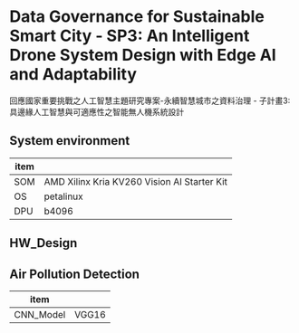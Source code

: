 # Data Governance for Sustainable Smart City - SP3: An Intelligent Drone System Design with Edge AI and Adaptability
回應國家重要挑戰之人工智慧主題研究專案-永續智慧城市之資料治理 - 子計畫3: 具邊緣人工智慧與可適應性之智能無人機系統設計  

## System environment  
| item  |   |
| ------------- | ------------- |
| SOM  |AMD Xilinx Kria KV260 Vision AI Starter Kit  |
| OS  | petalinux  |
| DPU  | b4096   |
## HW_Design  

## Air Pollution Detection  
| item  |   |
| ------------- | ------------- |
| CNN_Model  |VGG16 |
